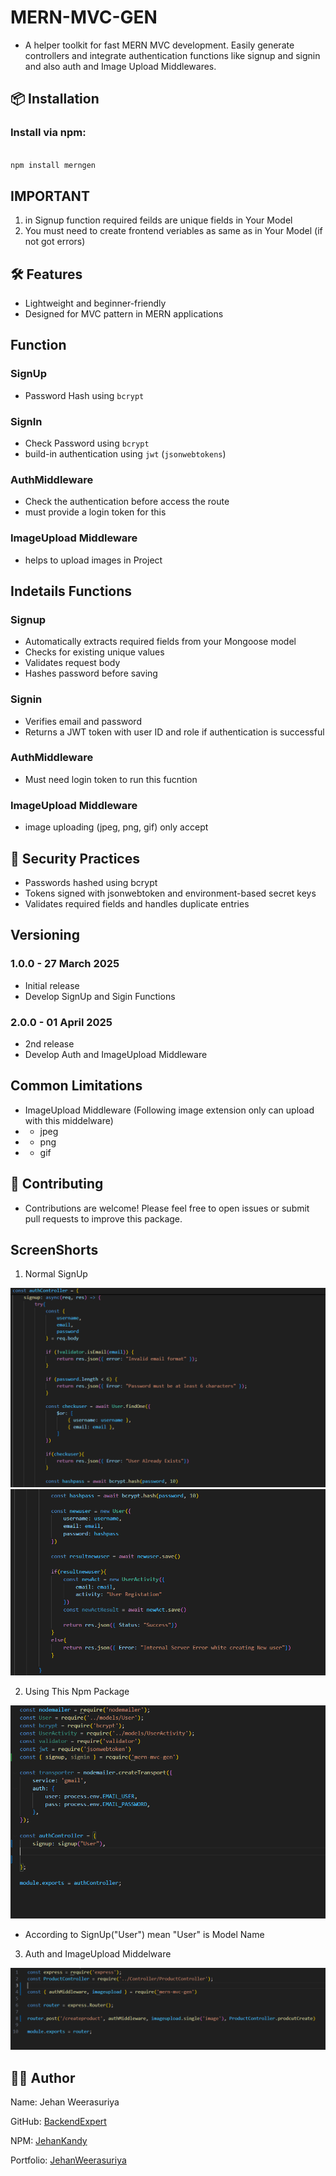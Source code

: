 # MERN-MVC-GEN

- A helper toolkit for fast MERN MVC development. Easily generate controllers and integrate authentication functions like signup and signin and also auth and Image Upload Middlewares.

## 📦 Installation

### Install via npm:

```bash

npm install merngen

```

## IMPORTANT 

1. in Signup function required feilds are unique fields in Your Model
2. You must need to create frontend veriables as same as in Your Model
(if not got errors)


## 🛠️ Features

- Lightweight and beginner-friendly
- Designed for MVC pattern in MERN applications

## Function

### SignUp

- Password Hash using `bcrypt`

### SignIn

- Check Password using `bcrypt`
- build-in authentication using `jwt` (`jsonwebtokens`)

### AuthMiddleware

- Check the authentication before access the route
- must provide a login token for this 

### ImageUpload Middleware

- helps to upload images in Project

## Indetails Functions

### Signup 

- Automatically extracts required fields from your Mongoose model
- Checks for existing unique values
- Validates request body
- Hashes password before saving

### Signin

- Verifies email and password
- Returns a JWT token with user ID and role if authentication is successful


### AuthMiddleware

- Must need login token to run this fucntion

### ImageUpload Middleware

- image uploading (jpeg, png, gif) only accept

## 🔐 Security Practices

- Passwords hashed using bcrypt
- Tokens signed with jsonwebtoken and environment-based secret keys
- Validates required fields and handles duplicate entries


## Versioning

### 1.0.0 - 27 March 2025

- Initial release
- Develop SignUp and Sigin Functions

### 2.0.0 - 01 April 2025

- 2nd release
- Develop Auth and ImageUpload Middleware


## Common Limitations

- ImageUpload Middleware (Following image extension only can upload with this middelware)
- - jpeg
- - png
- - gif

## 🤝 Contributing

- Contributions are welcome! Please feel free to open issues or submit pull requests to improve this package.

## ScreenShorts

1. Normal SignUp

<img src='https://github.com/BackendExpert/mern-mvc-gen/blob/master/imgs/signup1.PNG'>
<img src='https://github.com/BackendExpert/mern-mvc-gen/blob/master/imgs/signup2.PNG'>

2. Using This Npm Package

<img src='https://github.com/BackendExpert/mern-mvc-gen/blob/master/imgs/signup3.PNG'>

- According to SignUp("User") mean "User" is Model Name

3. Auth and ImageUpload Middelware

<img src='https://github.com/BackendExpert/mern-mvc-gen/blob/master/imgs/imageuploadandauthmiddle.PNG'>

## 👨‍💻 Author

Name: Jehan Weerasuriya

GitHub: [BackendExpert](https://github.com/BackendExpert)

NPM: [JehanKandy](https://www.npmjs.com/~jehankandy)

Portfolio: [JehanWeerasuriya](https://jehanweerasuriya.vercel.app/)